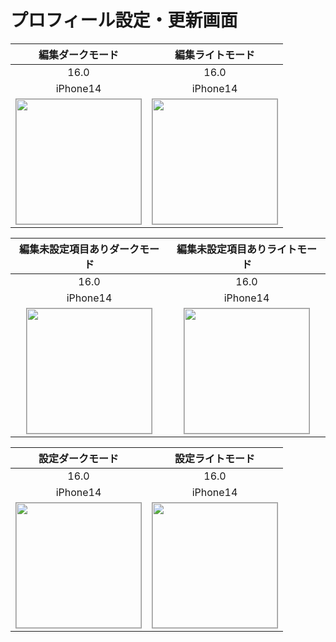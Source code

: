 # プロフィール設定・更新画面

|編集ダークモード|編集ライトモード|
|:---:|:---:|
|16.0|16.0|
|iPhone14|iPhone14|
|<img src='../TestSnapshot/ReferenceImages_64/プロフィール設定・更新画面/testProfileUpdateViewController_編集_ダークモード_iPhone_16_0_390x844@3x.png' width='200' style='border: 1px solid #999' />|<img src='../TestSnapshot/ReferenceImages_64/プロフィール設定・更新画面/testProfileUpdateViewController_編集_ライトモード_iPhone_16_0_390x844@3x.png' width='200' style='border: 1px solid #999' />|

|編集未設定項目ありダークモード|編集未設定項目ありライトモード|
|:---:|:---:|
|16.0|16.0|
|iPhone14|iPhone14|
|<img src='../TestSnapshot/ReferenceImages_64/プロフィール設定・更新画面/testProfileUpdateViewController_編集_未設定項目あり_ダークモード_iPhone_16_0_390x844@3x.png' width='200' style='border: 1px solid #999' />|<img src='../TestSnapshot/ReferenceImages_64/プロフィール設定・更新画面/testProfileUpdateViewController_編集_未設定項目あり_ライトモード_iPhone_16_0_390x844@3x.png' width='200' style='border: 1px solid #999' />|

|設定ダークモード|設定ライトモード|
|:---:|:---:|
|16.0|16.0|
|iPhone14|iPhone14|
|<img src='../TestSnapshot/ReferenceImages_64/プロフィール設定・更新画面/testProfileUpdateViewController_設定_ダークモード_iPhone_16_0_390x844@3x.png' width='200' style='border: 1px solid #999' />|<img src='../TestSnapshot/ReferenceImages_64/プロフィール設定・更新画面/testProfileUpdateViewController_設定_ライトモード_iPhone_16_0_390x844@3x.png' width='200' style='border: 1px solid #999' />|

